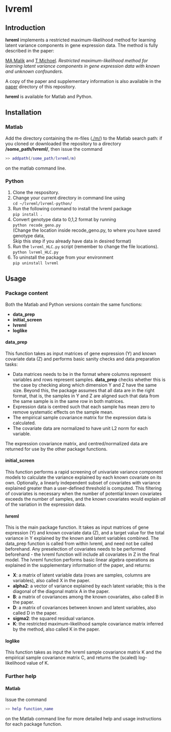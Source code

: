 # lvreml

## Introduction

**lvreml** implements a restricted maximum-likelihood method for learning latent variance components in gene expression data. The method is fully described in the paper:

[MA Malik](https://www.uib.no/en/persons/Muhammad.Ammar.Malik) and [T Michoel](https://lab.michoel.info). *Restricted maximum-likelihood method for learning latent variance components in gene expression data with known and unknown confounders.*

A copy of the paper and supplementary information is also available in the [paper](./paper/) directory of this repository.

**lvreml** is available for Matlab and Python.

## Installation

### Matlab

Add the directory containing the m-files ([./m/](./m/)) to the Matlab search path: if you cloned or downloaded the repository to a directory **/some_path/lvreml/**, then issue the command

```matlab
>> addpath(/some_path/lvreml/m)
```

on the matlab command line.

### Python
1. Clone the respository.
2. Change your current directory in command line using\
<code>cd ~/lvreml/lvreml-python/</code>
3. Run the following command to install the lvreml package\
<code>pip install .</code>
4. Convert genotype data to 0,1,2 format by running\
<code>python recode_geno.py</code>\
(Change the location inside recode_geno.py, to where you have saved genotype data,\
Skip this step if you already have data in desired format)
5. Run the <code>lvreml_HLC.py</code> script (remember to change the file locations).\
<code>python lvreml_HLC.py</code>
6. To uninstall the package from your environment\
<code>pip uninstall lvreml</code>

## Usage

### Package content

Both the Matlab and Python versions contain the same functions:

* **data_prep**
* **initial_screen**
* **lvreml**
* **loglike**


#### data_prep

This function takes as input matrices of gene expression (Y) and known covariate data (Z) and performs basic sanity checks and data preparation tasks:

* Data matrices needs to be in the format where columns represent variables and rows represent samples. **data_prep** checks whether this is the case by checking along which dimension Y and Z have the same size. Beyond this, the package assumes that all data are in the right format, that is, the samples in Y and Z are aligned such that data from the same sample is in the same row in both matrices.
* Expression data is centred such that each sample has mean zero to remove systematic effects on the sample mean.
* The empirical sample covariance matrix for the expression data is calculated.
* The covariate data are normalized to have unit L2 norm for each variable.

The expression covariance matrix, and centred/normalized data are returned for use by the other package functions.

#### initial_screen

This function performs a rapid screening of univariate variance component models to calculate the variance explained by each known covariate on its own. Optionally, a linearly independent subset of covariates with variance explained greater than a user-defined threshold is computed. This filtering of covariates is necessary when the number of potential known covariates exceeds the number of samples, and the known covariates would explain *all* of the variation in the expression data.

#### lvreml

This is the main package function. It takes as input matrices of gene expression (Y) and known covariate data (Z), and a target value for the total variance in Y explained by the known and latent variables combined. The data_prep function is called from within lvreml, and need not be called beforehand. Any preselection of covariates needs to be performed beforehand - the lvreml function will include all covariates in Z in the final model. The lvreml function performs basic linear algebra operations as explained in the supplementary information of the paper, and returns:

* **X**: a matrix of latent variable data (rows are samples, columns are variables), also called X in the paper.
* **alpha2**: a vector of variance explained by each latent variable; this is the diagonal of the diagonal matrix A in the paper.
* **B**: a matrix of covariances among the known covariates, also called B in the paper.
* **D**: a matrix of covariances between known and latent variables, also called D in the paper.
* **sigma2**: the squared residual variance.
* **K**: the restricted maximum-likelihood sample covariance matrix inferred by the method, also called K in the paper.

#### loglike

This function takes as input the lvreml sample covariance matrix K and the empirical sample covariance matrix C, and returns the (scaled) log-likelihood value of K.

### Further help

#### Matlab

Issue the command

```matlab
>> help function_name
```

on the Matlab command line for more detailed help and usage instructions for each package function.


